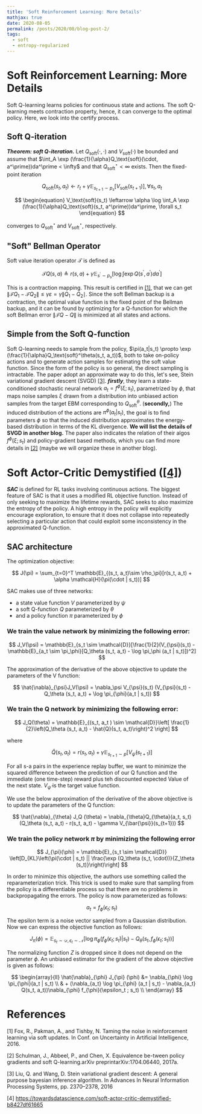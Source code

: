```yaml
---
title: 'Soft Reinforcement Learning: More Details'
mathjax: true
date: 2020-08-05
permalink: /posts/2020/08/blog-post-2/
tags:
  - soft
  - entropy-regularized
---
```


# Soft Reinforcement Learning: More Details 

<!-- more -->

Soft Q-learning learns policies for continuous state and actions. The soft Q-learning meets contraction property, hence, it can converge to the optimal policy. Here, we look into the certify process. 


## Soft Q-iteration
***Theorem: soft Q-iteration.*** Let $Q_\text{soft}(\cdot, \cdot)$ and $V_\text{soft}(\cdot)$ be bounded and assume that $\int_A \exp (\frac{1}{\alpha}Q_\text{soft}(\cdot, a^\prime))da^\prime < \infty$ and that $Q_\text{soft}^\star < \infty$ exists. Then the fixed-point iteration

$$
\begin{equation}
Q_\text{soft}(s_t, a_t) \leftarrow r_t + \gamma \mathbb{E}_{s_{t+1}\sim p_s}[V_\text{soft}(s_{t+1})], \forall s_t, a_t
\end{equation}
$$

$$
\begin{equation}
V_\text{soft}(s_t) \leftarrow \alpha \log \int_A \exp (\frac{1}{\alpha}Q_\text{soft}(s_t, a^\prime))da^\prime, \forall s_t
\end{equation}
$$

converges to $Q^\star_\text{soft}$ and $V_\text{soft}^\star$, respectively. 

## "Soft" Bellman Operator
Soft value iteration operator $\mathcal{T}$ is defined as

$$
\begin{equation}
\mathcal{T} Q(s, a) \triangleq r(s, a) + \gamma \mathbb{E}_{s^\prime \sim p_s}[\log \int \exp Q(s^\prime, a^\prime) da^\prime]
\end{equation}
$$

This is a contraction mapping. This result is certified in [[1]](#1), that we can get  $\left\|\mathcal{T} Q_{1}-\mathcal{T} Q_{2}\right\| \leq \gamma \varepsilon=\gamma \| Q_{1}-Q_{2} \mid$. Since the soft Bellman backup is a contraction, the optimal value function is the fixed point of the Bellman backup, and it can be found by optimizing for a Q-function for which the soft Bellman error $\|\mathcal{T}Q-Q\|$ is minimized at all states and actions. 

## Simple from the Soft Q-function 
Soft Q-learning needs to sample from the policy, $\pi(a_t|s_t) \propto \exp (\frac{1}{\alpha}Q_\text{soft}^\theta(s_t, a_t))$, both to take on-policy actions and to generate action samples for estimating the soft value function. Since the form of the policy is so general, the direct sampling is intractable. The paper adopt an approximate way to do this, let's see, Stein variational gradient descent (SVGD) [[3]](#3). ***firstly***, they learn a state-conditioned stochastic neural network $a_t = f^\phi(\xi; s_t)$, parametrized by $\phi$, that maps noise samples $\xi$ drawn from a distribution into unbiased action samples from the target EBM corresponding to $Q_\text{soft}^\theta$. (**secondly,**) The induced distribution of the actions are $\pi^\phi(a_t | s_t)$, the goal is to find parameters $\phi$ so that the induced distribution approximates the energy-based distribution in terms of the KL divergence. **We will list the details of SVGD in another blog.** The paper also indicates the relation of their algos $f^\phi(\xi;s_t)$ and policy-gradient based methods, which you can find more details in
 [[2]](#2) (maybe we will organize these in another blog). 

# Soft Actor-Critic Demystified ([[4]](#4))

***SAC*** is defined for RL tasks involving continuous actions. The biggest feature of SAC is that it uses a modified RL objective function. Instead of only seeking to maximize the lifetime rewards, SAC seeks to also maximize the entropy of the policy. A high entropy in the policy will explicitly encourage exploration, to ensure that it does not collapse into repeatedly selecting a particular action that could exploit some inconsistency in the approximated Q-function. 

## SAC architecture

The optimization objective:

$$
J(\pi) = \sum_{t=0}^T \mathbb{E}_{(s_t, a_t)\sim \rho_\pi}[r(s_t, a_t) + \alpha \mathcal{H}(\pi(\cdot | s_t))]
$$

SAC makes use of three networks: 

  - a state value function $V$ parameterized by $\psi$
  - a soft Q-function $Q$ parameterized by $\theta$
  - and a policy function $\pi$ parameterized by $\phi$

### We train the value network by minimizing the following error:

$$
J_V(\psi) = \mathbb{E}_{s_t \sim \mathcal{D}}[\frac{1}{2}(V_{\psi}(s_t) - \mathbb{E}_{a_t \sim \pi_\phi}[Q_\theta (s_t, a_t) - \log \pi_\phi (a_t | s_t)])^2]
$$

The approximation of the derivative of the above objective to update the parameters of the V function:

$$
\hat{\nabla}_{\psi}J_V(\psi) = \nabla_\psi V_{\psi}(s_t) (V_{\psi}(s_t) - Q_\theta (s_t, a_t) + \log \pi_{\phi}(a_t | s_t))
$$

### We train the Q network by minimizing the following error:

$$
J_Q(\theta) = \mathbb{E}_{(s_t, a_t ) \sim \mathcal{D}}\left[ \frac{1}{2}\left(Q_\theta (s_t, a_t) - \hat{Q}(s_t, a_t)\right)^2 \right]
$$

where 

$$
\hat{Q}(s_t, a_t) = r(s_t, a_t) + \gamma \mathbb{E}_{s_{t+1} \sim p} [V_{\bar{\psi}}(s_{t+1})]
$$

For all s-a pairs in the experience replay buffer, we want to minimize the squared difference between the prediction of our Q function and the immediate (one time-step) reward plus teh discounted expected Value of the next state. $V_{\bar{\psi}}$ is the target value function. 

We use the below approximation of the derivative of the above objective is to update the parameters of the Q function:

$$
\hat{\nabla}_{\theta} J_Q (\theta) = \nabla_{\theta}Q_{\theta}(a_t, s_t) (Q_\theta (s_t, a_t) - r(s_t, a_t) - \gamma V_{\bar{\psi}}(s_{t+1}))
$$

### We train the policy network $\pi$ by minimizing the following error

$$
J_{\pi}(\phi) = \mathbb{E}_{s_t \sim \mathcal{D}} \left[D_{KL}\left(\pi(\cdot | s_t) || \frac{\exp (Q_\theta (s_t, \cdot))}{Z_\theta (s_t)}\right)\right]
$$

In order to minimize this objective, the authors use something called the reparameterization trick. This trick is used to make sure that sampling from the policy is a differentiable process so that there are no problems in backpropagating the errors. The policy is now parameterized as follows:

$$
a_t = f_{\phi} (\epsilon_t ; s_t)
$$

The epsilon term is a noise vector sampled from a Gaussian distribution. Now we can express the objective function as follows:

$$
J_{\pi} (\phi) = \mathbb{E}_{s_t \sim \mathcal{D}, \epsilon_t \sim \mathcal{N}}[\log \pi_{\phi}(f_{\phi}(\epsilon_t ; s_t) | s_t) - Q_{\theta}(s_t , f_{\phi} (\epsilon_t ; s_t))]
$$

The normalizing function $Z$ is dropped since it does not depend on the parameter $\phi$. An unbiased estimator for the gradient of the above objective is given as follows:

$$
\begin{array}{ll}
\hat{\nabla}_{\phi} J_{\pi}  (\phi)  &= \nabla_{\phi} \log \pi_{\phi}(a_t | s_t) \\
& + (\nabla_{a_t} \log \pi_{\phi} (a_t | s_t) - \nabla_{a_t} Q(s_t, a_t))\nabla_{\phi} f_{\phi}(\epsilon_t ; s_t) \\
\end{array}
$$

# References

<a id="1">[1]</a>
Fox, R., Pakman, A., and Tishby, N. Taming the noise in reinforcement learning via soft updates. In Conf. on Uncertainty in Artificial Intelligence, 2016.

<a id="2">[2]</a>
Schulman, J., Abbeel, P., and Chen, X.  Equivalence be-tween policy gradients and soft Q-learning.arXiv preprintarXiv:1704.06440, 2017a.

<a id="3">[3]</a>
Liu, Q. and Wang, D. Stein variational gradient descent: A general purpose bayesian inference algorithm. In Advances In Neural Information Processing Systems, pp. 2370–2378, 2016

<a id="4">[4]</a>
https://towardsdatascience.com/soft-actor-critic-demystified-b8427df61665